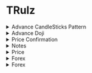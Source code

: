 # TRulz
<details>
<summary>Advance CandleSticks Pattern</summary>
<br>

 <img width="1440" alt="image" src="https://user-images.githubusercontent.com/75510135/201461505-2d79fe5e-0e3a-4013-ac02-e1bce8fd42ad.png">
 <img width="1440" alt="image" src="https://user-images.githubusercontent.com/75510135/201461671-ea3c9659-0e09-49c1-a01c-bf49ee598c60.png">
 <img width="1440" alt="image" src="https://user-images.githubusercontent.com/75510135/201461781-9c29fd41-9b7c-4650-83fe-f0d2061fd28f.png">

 - avoid trades 
 - a doji n gap up opening signal=> not to go for buying
 <img width="1440" alt="image" src="https://user-images.githubusercontent.com/75510135/201461907-d8c53401-c0fa-42c0-abcc-5f9433b61699.png">

 - many doji look for trend confirmation 
 <img width="1440" alt="image" src="https://user-images.githubusercontent.com/75510135/201461976-29b4b32b-df1c-46e9-9635-abbd53437a49.png">

- many signals to confirm the move
 <img width="1440" alt="image" src="https://user-images.githubusercontent.com/75510135/201462028-bbed55a9-2fe2-4996-8aa4-ffe4bfae2893.png">

 <img width="1440" alt="image" src="https://user-images.githubusercontent.com/75510135/201462252-4e10c126-245e-4eb6-8e24-c63d4563cdf1.png">

 <img width="1440" alt="image" src="https://user-images.githubusercontent.com/75510135/201462422-afe7e4e1-8543-431c-b902-fef536df37f9.png">

 - quote 
 <img width="1551" alt="image" src="https://user-images.githubusercontent.com/75510135/201462436-90ee7b4f-70d3-4024-8323-52a37fc00833.png">

- signals to watch
<img width="1551" alt="image" src="https://user-images.githubusercontent.com/75510135/201462554-ec708bb9-2aa6-4db0-9042-8d37f6d33c31.png">

- Note # Bullish Engulfing Pattern confirms the SUPPORT
<img width="1551" alt="image" src="https://user-images.githubusercontent.com/75510135/201462684-0badef3e-04b5-4d3e-96f2-49a792db53bd.png">

- note # Bearish Engulfing Pattern
<img width="1507" alt="image" src="https://user-images.githubusercontent.com/75510135/201462748-c2c4e899-aab2-4091-b301-4c8261f58e64.png">

<img width="1551" alt="image" src="https://user-images.githubusercontent.com/75510135/201462751-16bdb16c-f2c1-445b-870b-037e1b3aee18.png">


 
 
  
</details>


<details>
<summary>Advance Doji</summary>
<br>

  <img width="1551" alt="image" src="https://user-images.githubusercontent.com/75510135/201463054-3696d92f-e6fb-46e7-af73-f01e7f7f5ded.png">

 <img width="1551" alt="image" src="https://user-images.githubusercontent.com/75510135/201463071-63b8f936-331a-4d6b-af9b-639c94bde7b9.png">

 <img width="1551" alt="image" src="https://user-images.githubusercontent.com/75510135/201463124-a34f970a-6eba-4a9f-8cab-9a4c363284e5.png">

 - example
 <img width="1551" alt="image" src="https://user-images.githubusercontent.com/75510135/201463166-14b40d16-c6b6-4f0a-8422-b462ed26b6e5.png">

 <img width="1551" alt="image" src="https://user-images.githubusercontent.com/75510135/201463170-dc3aa780-8b8c-4038-a6a4-c0ac26c03bc2.png">

 <img width="1551" alt="image" src="https://user-images.githubusercontent.com/75510135/201463209-74480e21-9ed8-4a28-b0ae-a936a98b7eaa.png">

 <img width="1551" alt="image" src="https://user-images.githubusercontent.com/75510135/201463278-5e2d6715-eddd-447e-9161-c146e6de2409.png">

 <img width="1551" alt="image" src="https://user-images.githubusercontent.com/75510135/201463286-6c3a30b4-2ab5-4c96-83cb-f5c0b1672fd9.png">

 - example
 <img width="1551" alt="image" src="https://user-images.githubusercontent.com/75510135/201463378-46beb620-1140-43cb-82a6-8e390b9f6990.png">

 <img width="1551" alt="image" src="https://user-images.githubusercontent.com/75510135/201464475-62ea86fa-aed7-4e7d-a9c0-fb6a79a8215d.png">

 <img width="1551" alt="image" src="https://user-images.githubusercontent.com/75510135/201464564-078fa411-8f48-4e16-89fe-3fa953a6c6c4.png">
 
 <img width="1551" alt="image" src="https://user-images.githubusercontent.com/75510135/201464593-fe28ab3a-37f0-4cc9-a8dc-854758cb3634.png">

 
 
</details>


<details>
<summary>Price Confirmation</summary>
<br>

 <img width="1551" alt="image" src="https://user-images.githubusercontent.com/75510135/201464786-bf229326-2a42-4d05-a059-77286c4d0d57.png">
 
 <img width="1551" alt="image" src="https://user-images.githubusercontent.com/75510135/201465093-20d64ddc-c4e1-464f-9bb0-cf6fae5c67dd.png">

 <img width="1551" alt="image" src="https://user-images.githubusercontent.com/75510135/201465171-1eaf72fe-3e45-43dd-b029-c77f94b8a2b0.png">

 - example
 <img width="1551" alt="image" src="https://user-images.githubusercontent.com/75510135/201465341-5e764e11-2ea5-41dc-b27a-e71b90aed130.png">
<img width="1551" alt="image" src="https://user-images.githubusercontent.com/75510135/201465412-29c14121-a407-4195-a0d7-1445edda3ecf.png">
<img width="1551" alt="image" src="https://user-images.githubusercontent.com/75510135/201465446-360b91bd-e5fc-4464-8ae1-0b60b4234dfe.png">

 <img width="1551" alt="image" src="https://user-images.githubusercontent.com/75510135/201465524-38c44ed1-702a-4c35-914f-8df3665c586f.png">

 <img width="1551" alt="image" src="https://user-images.githubusercontent.com/75510135/201465548-d5689b3e-ad1e-4552-a394-0eef1e614a3d.png">

 - left one confirmed the move is uptrend
<img width="1551" alt="image" src="https://user-images.githubusercontent.com/75510135/201465708-f1ab2d8f-d762-456f-a9b8-539dc17a775f.png">
 
 <img width="1551" alt="image" src="https://user-images.githubusercontent.com/75510135/201465687-e404cfec-d429-4960-bf2b-1deb6460bd55.png">

 <img width="1551" alt="image" src="https://user-images.githubusercontent.com/75510135/201465994-7a1e8e28-fefd-4d12-a67b-3aa1d634669d.png">

 
 - Doji & momentum
 <img width="1551" alt="image" src="https://user-images.githubusercontent.com/75510135/201466038-28a58022-8d1d-4d16-a10a-b7299321c46a.png">

 <img width="1551" alt="image" src="https://user-images.githubusercontent.com/75510135/201466052-8f193cc8-af30-425b-b91a-c2093c4ba6fc.png">

 - price target
 <img width="1551" alt="image" src="https://user-images.githubusercontent.com/75510135/201466128-231f9771-d660-44b1-b17a-a8e551071397.png">

 
  
</details>


<details>
<summary>Notes</summary>
<br>

 - if resitance is broken then it acts like a support in case of a breakout
 -  Bullish Engulfing Pattern confirms the SUPPORT 
 -  Bearish Engulfing Pattern confirms the Resistance
 
 
</details>


<details>
<summary>Price </summary>
<br>

  
</details>


<details>
<summary>Forex</summary>
<br>

 
  
</details>


<details>
<summary>Forex</summary>
<br>

  
</details>


